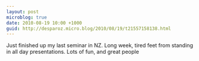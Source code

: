 ```yaml
---
layout: post
microblog: true
date: 2010-08-19 10:00 +1000
guid: http://desparoz.micro.blog/2010/08/19/t21557158138.html
---
```

Just finished up my last seminar in NZ. Long week, tired feet from standing in all day presentations. Lots of fun, and great people
